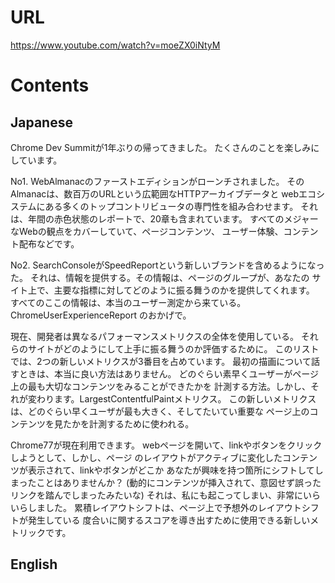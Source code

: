 # URL
https://www.youtube.com/watch?v=moeZX0iNtyM

# Contents
## Japanese
Chrome Dev Summitが1年ぶりの帰ってきました。
たくさんのことを楽しみにしています。

No1.
WebAlmanacのファーストエディションがローンチされました。
そのAlmanacは、数百万のURLという広範囲なHTTPアーカイブデータと
webエコシステムにある多くのトップコントリビュータの専門性を組み合わせます。
それは、年間の赤色状態のレポートで、20章も含まれています。
すべてのメジャーなWebの観点をカバーしていて、ページコンテンツ、
ユーザー体験、コンテント配布などです。

No2.
SearchConsoleがSpeedReportという新しいブランドを含めるようになった。
それは、情報を提供する。その情報は、ページのグループが、あなたの
サイト上で、主要な指標に対してどのように振る舞うのかを提供してくれます。
すべてのここの情報は、本当のユーザー測定から来ている。ChromeUserExperienceReport
のおかげで。

現在、開発者は異なるパフォーマンスメトリクスの全体を使用している。
それらのサイトがどのようにして上手に振る舞うのか評価するために。
このリストでは、2つの新しいメトリクスが3番目を占めています。
最初の描画について話すときは、本当に良い方法はありません。
どのぐらい素早くユーザーがページ上の最も大切なコンテンツをみることができたかを
計測する方法。しかし、それが変わります。LargestContentfulPaintメトリクス。
この新しいメトリクスは、どのぐらい早くユーザが最も大きく、そしてたいてい重要な
ページ上のコンテンツを見たかを計測するために使われる。

Chrome77が現在利用できます。
webページを開いて、linkやボタンをクリックしようとして、しかし、ページ
のレイアウトがアクティブに変化したコンテンツが表示されて、linkやボタンがどこか
あなたが興味を持つ箇所にシフトしてしまったことはありませんか？
(動的にコンテンツが挿入されて、意図せず誤ったリンクを踏んでしまったみたいな)
それは、私にも起こってしまい、非常にいらいらしました。
累積レイアウトシフトは、ページ上で予想外のレイアウトシフトが発生している
度合いに関するスコアを導き出すために使用できる新しいメトリックです。

## English
